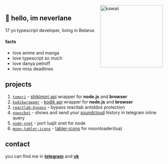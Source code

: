 <img align='right' src='https://i.imgur.com/ZWz4fau.jpeg' alt='kawaii' width='200px'/>

## 👋 hello, im neverlane

17 yo typescript developer, living in Belarus

#### facts
- love anime and manga
- love typescript so much
- love danya petroff
- love miss deadlines

## projects

1. [`tomori`](https://github.com/neverlane/tomori) - [shikimori api](https://shikimori.one/api/doc) wrapper for **node.js** and **browser**
2. [`kodikwrapper`](https://github.com/thedvxchsquad/kodikwrapper) - [kodik api](https://bd.kodik.biz/api/info) wrapper for **node.js** and **browser**
3. [`reactlab-bypass`](https://github.com/neverlane/reactlab-bypass) - bypass reactlab antiddos protection
4. [`nowscbot`](https://github.com/neverlane/nowscbot) - shows and send your [soundcloud](https://soundcloud.com) history in telegram inline query
5. [`node-snet`](https://github.com/neverlane/node-snet) - port luajit snet for node
6. [`moon-tabler-icons`](https://github.com/neverlane/moon-tabler-icons) - [tabler-icons](https://github.com/tabler/tabler-icons) for moonloader(lua)

## contact

you can find me in [**telegram**](https://neverlane.t.me/) and [**vk**](https://vk.com/neverlane)
